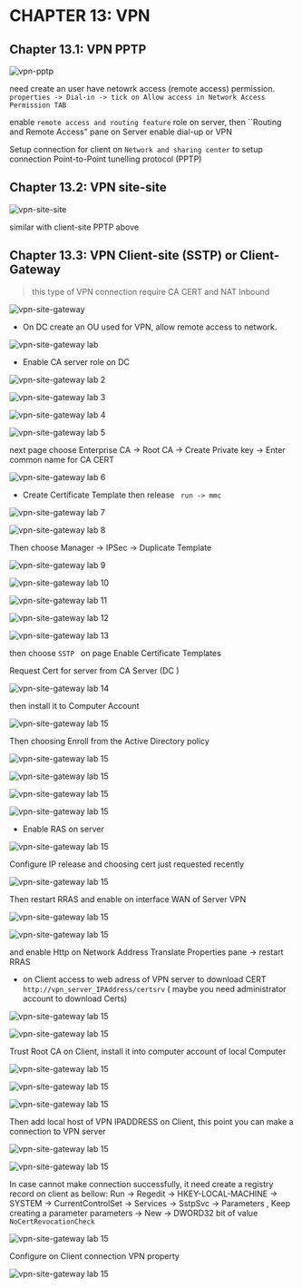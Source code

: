 # CHAPTER 13: VPN

## Chapter 13.1: VPN PPTP

![vpn-pptp](https://github.com/hassj/MCSA/blob/main/image/13-vpn-pptp.JPG)

need create an user have netowrk access (remote access) permission. ``properties -> Dial-in -> tick on Allow access in Network Access Permission TAB``

enable ``remote access and routing feature`` role on server, then ``Routing and Remote Access" pane on Server enable dial-up or VPN

Setup connection for client on ``Network and sharing center`` to setup connection Point-to-Point tunelling protocol (PPTP)

## Chapter 13.2: VPN site-site

![vpn-site-site](https://github.com/hassj/MCSA/blob/main/image/13-vpn-site-site.JPG)

similar with client-site PPTP above

## Chapter 13.3: VPN Client-site (SSTP) or Client-Gateway

> this type of VPN connection require CA CERT and NAT Inbound

![vpn-site-gateway](https://github.com/hassj/MCSA/blob/main/image/13-vpn-site-gateway.JPG)

- On DC create an OU used for VPN, allow remote access to network.

![vpn-site-gateway lab](https://github.com/hassj/MCSA/blob/main/image/13-vpn-site-gateway-2.JPG)

- Enable CA server role on DC

![vpn-site-gateway lab 2](https://github.com/hassj/MCSA/blob/main/image/13-vpn-site-gateway-3.JPG)

![vpn-site-gateway lab 3](https://github.com/hassj/MCSA/blob/main/image/13-vpn-site-gateway-4.JPG)

![vpn-site-gateway lab 4](https://github.com/hassj/MCSA/blob/main/image/13-vpn-site-gateway-5.JPG)

![vpn-site-gateway lab 5](https://github.com/hassj/MCSA/blob/main/image/13-vpn-site-gateway-6.JPG)

next page choose Enterprise CA -> Root CA -> Create Private key -> Enter common name for CA CERT

![vpn-site-gateway lab 6](https://github.com/hassj/MCSA/blob/main/image/13-vpn-site-gateway-7.JPG)

- Create Certificate  Template then release ` run -> mmc`

![vpn-site-gateway lab 7](https://github.com/hassj/MCSA/blob/main/image/13-vpn-site-gateway-8.JPG)

![vpn-site-gateway lab 8](https://github.com/hassj/MCSA/blob/main/image/13-vpn-site-gateway-9.JPG)

Then choose Manager -> IPSec -> Duplicate Template 

![vpn-site-gateway lab 9](https://github.com/hassj/MCSA/blob/main/image/13-vpn-site-gateway-10.JPG)

![vpn-site-gateway lab 10](https://github.com/hassj/MCSA/blob/main/image/13-vpn-site-gateway-11.JPG)

![vpn-site-gateway lab 11](https://github.com/hassj/MCSA/blob/main/image/13-vpn-site-gateway-12.JPG)

![vpn-site-gateway lab 12](https://github.com/hassj/MCSA/blob/main/image/13-vpn-site-gateway-13.JPG)

![vpn-site-gateway lab 13](https://github.com/hassj/MCSA/blob/main/image/13-vpn-site-gateway-14.JPG)

then choose ``SSTP `` on page Enable Certificate Templates

Request Cert for server from CA Server (DC )

![vpn-site-gateway lab 14](https://github.com/hassj/MCSA/blob/main/image/13-vpn-site-gateway-15.JPG)

then install it to Computer Account

![vpn-site-gateway lab 15](https://github.com/hassj/MCSA/blob/main/image/13-vpn-site-gateway-16.JPG)

Then choosing Enroll from the Active Directory policy

![vpn-site-gateway lab 15](https://github.com/hassj/MCSA/blob/main/image/13-vpn-site-gateway-17.JPG)

![vpn-site-gateway lab 15](https://github.com/hassj/MCSA/blob/main/image/13-vpn-site-gateway-18.JPG)

![vpn-site-gateway lab 15](https://github.com/hassj/MCSA/blob/main/image/13-vpn-site-gateway-19.JPG)

![vpn-site-gateway lab 15](https://github.com/hassj/MCSA/blob/main/image/13-vpn-site-gateway-20.JPG)

- Enable RAS on server

![vpn-site-gateway lab 15](https://github.com/hassj/MCSA/blob/main/image/13-vpn-site-gateway-21.JPG)

Configure IP release and choosing cert just requested recently

![vpn-site-gateway lab 15](https://github.com/hassj/MCSA/blob/main/image/13-vpn-site-gateway-22.JPG)

Then restart RRAS and enable on interface WAN of Server VPN

![vpn-site-gateway lab 15](https://github.com/hassj/MCSA/blob/main/image/13-vpn-site-gateway-23.JPG)

![vpn-site-gateway lab 15](https://github.com/hassj/MCSA/blob/main/image/13-vpn-site-gateway-24.JPG)

and enable Http on Network Address Translate Properties pane -> restart RRAS

- on Client access to web adress of VPN server to download CERT ``http://vpn_server_IPAddress/certsrv`` ( maybe you need administrator account to download Certs)

![vpn-site-gateway lab 15](https://github.com/hassj/MCSA/blob/main/image/13-vpn-site-gateway-25.JPG)

![vpn-site-gateway lab 15](https://github.com/hassj/MCSA/blob/main/image/13-vpn-site-gateway-26.JPG)

Trust Root CA on Client, install it into computer account of local Computer

![vpn-site-gateway lab 15](https://github.com/hassj/MCSA/blob/main/image/13-vpn-site-gateway-27.JPG)

![vpn-site-gateway lab 15](https://github.com/hassj/MCSA/blob/main/image/13-vpn-site-gateway-28.JPG)

![vpn-site-gateway lab 15](https://github.com/hassj/MCSA/blob/main/image/13-vpn-site-gateway-29.JPG)

Then add local host of VPN IPADDRESS on Client, this point you can make a connection to VPN server

![vpn-site-gateway lab 15](https://github.com/hassj/MCSA/blob/main/image/13-vpn-site-gateway-30.JPG)

![vpn-site-gateway lab 15](https://github.com/hassj/MCSA/blob/main/image/13-vpn-site-gateway-31.JPG)

In case cannot make connection successfully, it need create a registry record on client as bellow: Run -> Regedit -> HKEY-LOCAL-MACHINE -> SYSTEM -> CurrentControlSet -> Services -> SstpSvc -> Parameters , Keep creating a parameter 
parameters -> New -> DWORD32 bit of value ``NoCertRevocationCheck``

![vpn-site-gateway lab 15](https://github.com/hassj/MCSA/blob/main/image/13-vpn-site-gateway-32.JPG)

Configure on Client connection VPN property 

![vpn-site-gateway lab 15](https://github.com/hassj/MCSA/blob/main/image/13-vpn-site-gateway-33.JPG)
